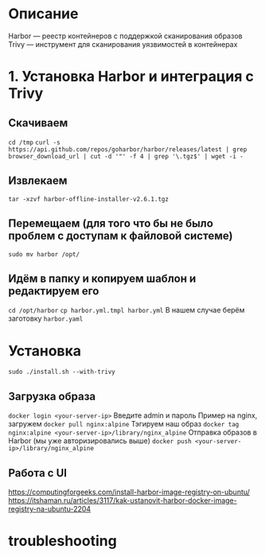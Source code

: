 # Описание
Harbor — реестр контейнеров с поддержкой сканирования образов
Trivy — инструмент для сканирования уязвимостей в контейнерах

# 1. Установка Harbor и интеграция с Trivy
## Скачиваем
`cd /tmp`
`curl -s https://api.github.com/repos/goharbor/harbor/releases/latest | grep browser_download_url | cut -d '"' -f 4 | grep '\.tgz$' | wget -i -`
## Извлекаем
`tar -xzvf harbor-offline-installer-v2.6.1.tgz`
## Перемещаем (для того что бы не было проблем с доступам к файловой системе)
`sudo mv harbor /opt/`
## Идём в папку и копируем шаблон и редактируем его
`cd /opt/harbor`
`cp harbor.yml.tmpl harbor.yml`
В нашем случае берём заготовку `harbor.yaml`

# Установка
`sudo ./install.sh --with-trivy`

## Загрузка образа
`docker login <your-server-ip>`
Введите admin и пароль
Пример на nginx, загружем
`docker pull nginx:alpine`
Тэгируем наш образ
`docker tag nginx:alpine <your-server-ip>/library/nginx_alpine`
Отправка образов в Harbor (мы уже авторизировались выше)
`docker push <your-server-ip>/library/nginx_alpine`

## Работа с UI
https://computingforgeeks.com/install-harbor-image-registry-on-ubuntu/
https://itshaman.ru/articles/3117/kak-ustanovit-harbor-docker-image-registry-na-ubuntu-2204

# troubleshooting
##
##
##


